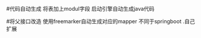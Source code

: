 #代码自动生成
   将表加上modul字段  启动引擎自动生成java代码
   
#将父接口改造  使用freemarker自动生成对应的mapper
   不同于springboot .自己扩展